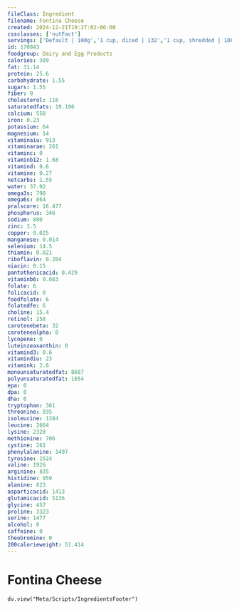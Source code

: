 ```yaml
---
fileClass: Ingredient
filename: Fontina Cheese
created: 2024-12-21T19:27:02-06:00
cssclasses: ['nutFact']
servings: ['Default | 100g','1 cup, diced | 132','1 cup, shredded | 108','1 oz | 28.4','1 cubic inch | 15','1 slice (1 oz) | 28','1 package (8 oz) | 227']
id: 170843
foodgroup: Dairy and Egg Products
calories: 389
fat: 31.14
protein: 25.6
carbohydrate: 1.55
sugars: 1.55
fiber: 0
cholesterol: 116
saturatedfats: 19.196
calcium: 550
iron: 0.23
potassium: 64
magnesium: 14
vitaminaiu: 913
vitaminarae: 261
vitaminc: 0
vitaminb12: 1.68
vitamind: 0.6
vitamine: 0.27
netcarbs: 1.55
water: 37.92
omega3s: 790
omega6s: 864
pralscore: 16.477
phosphorus: 346
sodium: 800
zinc: 3.5
copper: 0.025
manganese: 0.014
selenium: 14.5
thiamin: 0.021
riboflavin: 0.204
niacin: 0.15
pantothenicacid: 0.429
vitaminb6: 0.083
folate: 6
folicacid: 0
foodfolate: 6
folatedfe: 6
choline: 15.4
retinol: 258
carotenebeta: 32
carotenealpha: 0
lycopene: 0
luteinzeaxanthin: 0
vitamind3: 0.6
vitamindiu: 23
vitamink: 2.6
monounsaturatedfat: 8687
polyunsaturatedfat: 1654
epa: 0
dpa: 0
dha: 0
tryptophan: 361
threonine: 935
isoleucine: 1384
leucine: 2664
lysine: 2328
methionine: 706
cystine: 261
phenylalanine: 1497
tyrosine: 1524
valine: 1926
arginine: 835
histidine: 959
alanine: 823
asparticacid: 1413
glutamicacid: 5136
glycine: 457
proline: 3323
serine: 1477
alcohol: 0
caffeine: 0
theobromine: 0
200calorieweight: 51.414
---
```


# Fontina Cheese

```dataviewjs
dv.view("Meta/Scripts/IngredientsFooter")
```